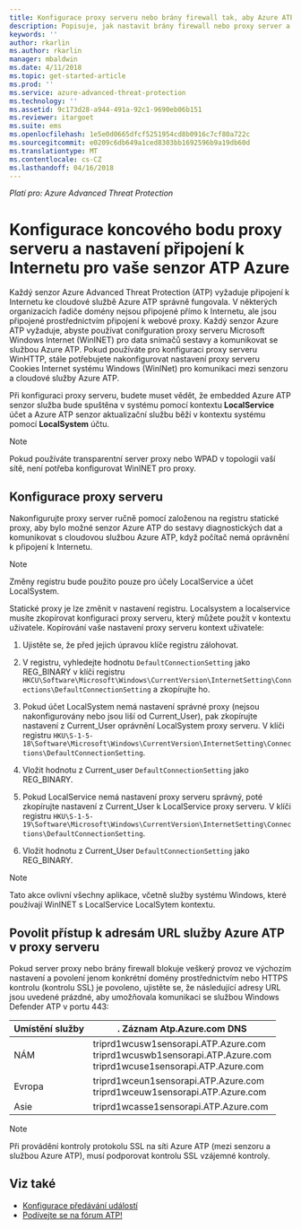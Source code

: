 ```yaml
---
title: Konfigurace proxy serveru nebo brány firewall tak, aby Azure ATP komunikace s senzoru | Microsoft Docs
description: Popisuje, jak nastavit brány firewall nebo proxy server a povolit komunikaci mezi Azure ATP cloud service a Azure ATP senzorů
keywords: ''
author: rkarlin
ms.author: rkarlin
manager: mbaldwin
ms.date: 4/11/2018
ms.topic: get-started-article
ms.prod: ''
ms.service: azure-advanced-threat-protection
ms.technology: ''
ms.assetid: 9c173d28-a944-491a-92c1-9690eb06b151
ms.reviewer: itargoet
ms.suite: ems
ms.openlocfilehash: 1e5e0d0665dfcf5251954cd8b0916c7cf80a722c
ms.sourcegitcommit: e0209c6db649a1ced8303bb1692596b9a19db60d
ms.translationtype: MT
ms.contentlocale: cs-CZ
ms.lasthandoff: 04/16/2018
---
```

*Platí pro: Azure Advanced Threat Protection*



# <a name="configure-endpoint-proxy-and-internet-connectivity-settings-for-your-azure-atp-sensor"></a>Konfigurace koncového bodu proxy serveru a nastavení připojení k Internetu pro vaše senzor ATP Azure

Každý senzor Azure Advanced Threat Protection (ATP) vyžaduje připojení k Internetu ke cloudové službě Azure ATP správně fungovala. V některých organizacích řadiče domény nejsou připojené přímo k Internetu, ale jsou připojené prostřednictvím připojení k webové proxy. Každý senzor Azure ATP vyžaduje, abyste používat conifguration proxy serveru Microsoft Windows Internet (WinINET) pro data snímačů sestavy a komunikovat se službou Azure ATP. Pokud používáte pro konfiguraci proxy serveru WinHTTP, stále potřebujete nakonfigurovat nastavení proxy serveru Cookies Internet systému Windows (WinINet) pro komunikaci mezi senzoru a cloudové služby Azure ATP.


Při konfiguraci proxy serveru, budete muset vědět, že embedded Azure ATP senzor služba bude spuštěna v systému pomocí kontextu **LocalService** účet a Azure ATP senzor aktualizační službu běží v kontextu systému pomocí **LocalSystem** účtu. 

> [!NOTE]
> Pokud používáte transparentní server proxy nebo WPAD v topologii vaší sítě, není potřeba konfigurovat WinINET pro proxy.

## <a name="configure-the-proxy"></a>Konfigurace proxy serveru 

Nakonfigurujte proxy server ručně pomocí založenou na registru statické proxy, aby bylo možné senzor Azure ATP do sestavy diagnostických dat a komunikovat s cloudovou službou Azure ATP, když počítač nemá oprávnění k připojení k Internetu.

> [!NOTE]
> Změny registru bude použito pouze pro účely LocalService a účet LocalSystem.

Statické proxy je lze změnit v nastavení registru. Localsystem a localservice musíte zkopírovat konfiguraci proxy serveru, který můžete použít v kontextu uživatele. Kopírování vaše nastavení proxy serveru kontext uživatele:

1.   Ujistěte se, že před jejich úpravou klíče registru zálohovat.

2. V registru, vyhledejte hodnotu `DefaultConnectionSetting` jako REG_BINARY v klíči registru `HKCU\Software\Microsoft\Windows\CurrentVersion\InternetSetting\Connections\DefaultConnectionSetting` a zkopírujte ho.
 
2.  Pokud účet LocalSystem nemá nastavení správné proxy (nejsou nakonfigurovány nebo jsou liší od Current_User), pak zkopírujte nastavení z Current_User oprávnění LocalSystem proxy serveru. V klíči registru `HKU\S-1-5-18\Software\Microsoft\Windows\CurrentVersion\InternetSetting\Connections\DefaultConnectionSetting`.

3.  Vložit hodnotu z Current_user `DefaultConnectionSetting` jako REG_BINARY.

4.  Pokud LocalService nemá nastavení proxy serveru správný, poté zkopírujte nastavení z Current_User k LocalService proxy serveru. V klíči registru `HKU\S-1-5-19\Software\Microsoft\Windows\CurrentVersion\InternetSetting\Connections\DefaultConnectionSetting`.

5.  Vložit hodnotu z Current_User `DefaultConnectionSetting` jako REG_BINARY.

> [!NOTE]
> Tato akce ovlivní všechny aplikace, včetně služby systému Windows, které používají WinINET s LocalService LocalSytem kontextu.


## <a name="enable-access-to-azure-atp-service-urls-in-the-proxy-server"></a>Povolit přístup k adresám URL služby Azure ATP v proxy serveru

Pokud server proxy nebo brány firewall blokuje veškerý provoz ve výchozím nastavení a povolení jenom konkrétní domény prostřednictvím nebo HTTPS kontrolu (kontrolu SSL) je povoleno, ujistěte se, že následující adresy URL jsou uvedené prázdné, aby umožňovala komunikaci se službou Windows Defender ATP v portu 443:

|Umístění služby|. Záznam Atp.Azure.com DNS|
|----|----|
|NÁM |triprd1wcusw1sensorapi.ATP.Azure.com<br>triprd1wcuswb1sensorapi.ATP.Azure.com<br>triprd1wcuse1sensorapi.ATP.Azure.com|
|Evropa|triprd1wceun1sensorapi.ATP.Azure.com<br>triprd1wceuw1sensorapi.ATP.Azure.com|
|Asie|triprd1wcasse1sensorapi.ATP.Azure.com|

> [!NOTE]
> Při provádění kontroly protokolu SSL na síti Azure ATP (mezi senzoru a službou Azure ATP), musí podporovat kontrolu SSL vzájemné kontroly.


## <a name="see-also"></a>Viz také
- [Konfigurace předávání událostí](configure-event-forwarding.md)
- [Podívejte se na fórum ATP!](https://aka.ms/azureatpcommunity)
